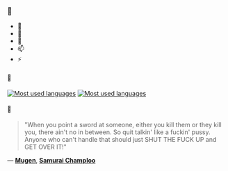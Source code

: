 ### 👋

- 🔭
- 🌱
- 💬
- 📫
- ⚡

#### 🧏

[![Most used languages](https://github-readme-stats-aynah.vercel.app/api/top-langs/?username=aynh&theme=solarized-dark&langs_count=6&layout=compact&hide_title=true)](https://github.com/anuraghazra/github-readme-stats#gh-dark-mode-only)
[![Most used languages](https://github-readme-stats-aynah.vercel.app/api/top-langs/?username=aynh&theme=solarized-light&langs_count=6&layout=compact&hide_title=true)](https://github.com/anuraghazra/github-readme-stats#gh-light-mode-only)

#### 💬

> "When you point a sword at someone, either you kill them or they kill you, there ain't no in between. So quit talkin' like a fuckin' pussy. Anyone who can't handle that should just SHUT THE FUCK UP and GET OVER IT!"

&mdash; [**Mugen**](https://myanimelist.net/character.php?q=Mugen&cat=character), [**Samurai Champloo**](https://myanimelist.net/search/all?q=Samurai%20Champloo&cat=all)
